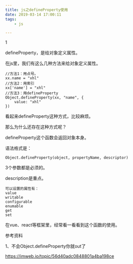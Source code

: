 ```yaml
---
title: js之defineProperty使用
date: 2019-03-14 17:00:11
tags:
	- js

---
```




1

defineProperty，是给对象定义属性。

在js里，我们有这么几种方法来给对象定义属性。

```
//方法1：用点号。
xx.name = "xhl"
//方法2：用索引
xx['name'] = "xhl"
//方法3：用defineProperty
Object.defineProperty(xx, "name", {
    value: "xhl"
})
```

看起来defineProperty这种方式，比较麻烦。

那么为什么还存在这种方式呢？



defineProperty这个函数会返回对象本身。

语法格式是：

```
Object.defineProperty(object, propertyName, descriptor)
```

3个参数都是必须的。

description是重点。

```
可以设置的属性有：
value
writable
configurable
enumable
get
set
```



在vue、react等框架里，经常看一看看到这个函数的使用。



参考资料

1、不会Object.defineProperty你就out了

https://imweb.io/topic/56d40adc0848801a4ba198ce